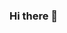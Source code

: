 ### Hi there 👋

<!--
**Vidushi23/Vidushi23** is a ✨ _special_ ✨ repository because its `README.md` (this file) appears on your GitHub profile.

Here are some ideas to get you started:

- 🌱 I’m currently learning Full Stack Web-Developement and DSA
- 👯 I’m looking to collaborate on Web-Developement related projects
- 📫 How to reach me: swetika.s2002@gmail.com
- ⚡ Fun fact: I love reading books
